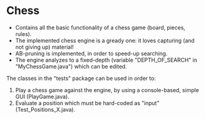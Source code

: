 Chess
===========

* Contains all the basic functionality of a chess game (board, pieces, rules).
* The implemented chess engine is a gready one: it loves capturing (and not giving up) material!
* AB-pruning is implemented, in order to speed-up searching.
* The engine analyzes to a fixed-depth (variable "DEPTH_OF_SEARCH" in "MyChessGame.java") which can be edited.

The classes in the "tests" package can be used in order to:

1. Play a chess game against the engine, by using a console-based, simple GUI (PlayGame.java).
2. Evaluate a position which must be hard-coded as "input" (Test_Positions_X.java).